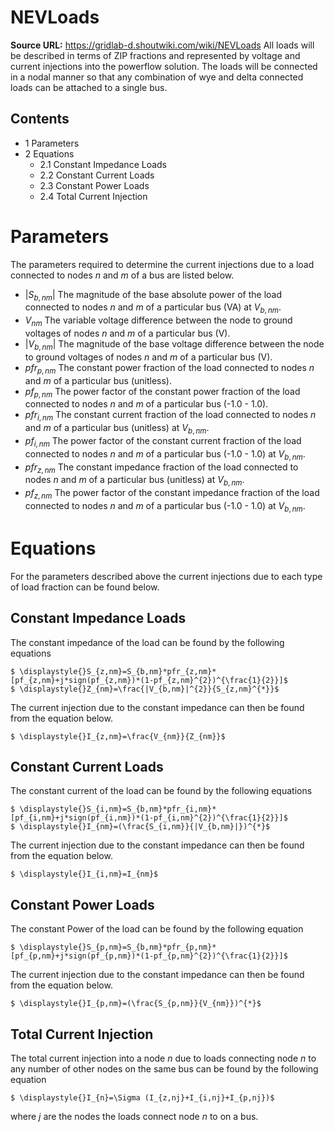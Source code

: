 # NEVLoads

**Source URL:** https://gridlab-d.shoutwiki.com/wiki/NEVLoads
All loads will be described in terms of ZIP fractions and represented by voltage and current injections into the powerflow solution. The loads will be connected in a nodal manner so that any combination of wye and delta connected loads can be attached to a single bus. 

## Contents

  * 1 Parameters
  * 2 Equations
    * 2.1 Constant Impedance Loads
    * 2.2 Constant Current Loads
    * 2.3 Constant Power Loads
    * 2.4 Total Current Injection
# Parameters

The parameters required to determine the current injections due to a load connected to nodes $n$ and $m$ of a bus are listed below. 

  * $|S_{b,nm}|$ The magnitude of the base absolute power of the load connected to nodes $n$ and $m$ of a particular bus (VA) at $V_{b,nm}$.
  * $V_{nm}$ The variable voltage difference between the node to ground voltages of nodes $n$ and $m$ of a particular bus (V).
  * $|V_{b,nm}|$ The magnitude of the base voltage difference between the node to ground voltages of nodes $n$ and $m$ of a particular bus (V).
  * $pfr_{p,nm}$ The constant power fraction of the load connected to nodes $n$ and $m$ of a particular bus (unitless).
  * $pf_{p,nm}$ The power factor of the constant power fraction of the load connected to nodes $n$ and $m$ of a particular bus (-1.0 - 1.0).
  * $pfr_{i,nm}$ The constant current fraction of the load connected to nodes $n$ and $m$ of a particular bus (unitless) at $V_{b,nm}$.
  * $pf_{i,nm}$ The power factor of the constant current fraction of the load connected to nodes $n$ and $m$ of a particular bus (-1.0 - 1.0) at $V_{b,nm}$.
  * $pfr_{z,nm}$ The constant impedance fraction of the load connected to nodes $n$ and $m$ of a particular bus (unitless) at $V_{b,nm}$.
  * $pf_{z,nm}$ The power factor of the constant impedance fraction of the load connected to nodes $n$ and $m$ of a particular bus (-1.0 - 1.0) at $V_{b,nm}$.
# Equations

For the parameters described above the current injections due to each type of load fraction can be found below. 

## Constant Impedance Loads

The constant impedance of the load can be found by the following equations 

    $ \displaystyle{}S_{z,nm}=S_{b,nm}*pfr_{z,nm}*[pf_{z,nm}+j*sign(pf_{z,nm})*(1-pf_{z,nm}^{2})^{\frac{1}{2}}]$
    $ \displaystyle{}Z_{nm}=\frac{|V_{b,nm}|^{2}}{S_{z,nm}^{*}}$

The current injection due to the constant impedance can then be found from the equation below. 

    $ \displaystyle{}I_{z,nm}=\frac{V_{nm}}{Z_{nm}}$

## Constant Current Loads

The constant current of the load can be found by the following equations 

    $ \displaystyle{}S_{i,nm}=S_{b,nm}*pfr_{i,nm}*[pf_{i,nm}+j*sign(pf_{i,nm})*(1-pf_{i,nm}^{2})^{\frac{1}{2}}]$
    $ \displaystyle{}I_{nm}=(\frac{S_{i,nm}}{|V_{b,nm}|})^{*}$

The current injection due to the constant impedance can then be found from the equation below. 

    $ \displaystyle{}I_{i,nm}=I_{nm}$

## Constant Power Loads

The constant Power of the load can be found by the following equation 

    $ \displaystyle{}S_{p,nm}=S_{b,nm}*pfr_{p,nm}*[pf_{p,nm}+j*sign(pf_{p,nm})*(1-pf_{p,nm}^{2})^{\frac{1}{2}}]$

The current injection due to the constant impedance can then be found from the equation below. 

    $ \displaystyle{}I_{p,nm}=(\frac{S_{p,nm}}{V_{nm}})^{*}$

## Total Current Injection

The total current injection into a node $n$ due to loads connecting node $n$ to any number of other nodes on the same bus can be found by the following equation 

    $ \displaystyle{}I_{n}=\Sigma (I_{z,nj}+I_{i,nj}+I_{p,nj})$

where $j$ are the nodes the loads connect node $n$ to on a bus. 


